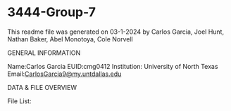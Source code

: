 # 3444-Group-7
This readme file was generated on 03-1-2024 by Carlos Garcia, Joel Hunt, Nathan Baker, Abel Monotoya, Cole Norvell

GENERAL INFORMATION

Name:Carlos Garcia 
EUID:cmg0412
Institution: University of North Texas 
Email:CarlosGarcia9@my.untdallas.edu
 
DATA & FILE OVERVIEW

File List: 

